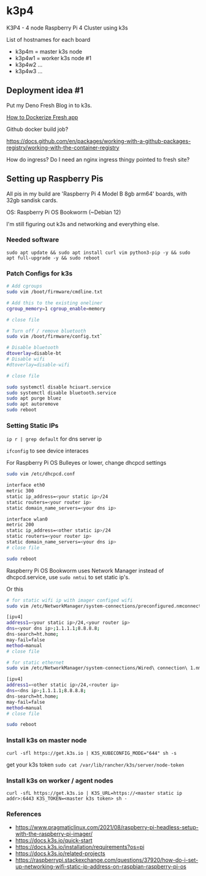# k3p4

K3P4 - 4 node Raspberry Pi 4 Cluster using k3s

List of hostnames for each board

- k3p4m = master k3s node
- k3p4w1 = worker k3s node #1
- k3p4w2 ...
- k3p4w3 ...

## Deployment idea #1

Put my Deno Fresh Blog in to k3s.

[How to Dockerize Fresh app](https://fresh.deno.dev/docs/concepts/deployment)

Github docker build job?

https://docs.github.com/en/packages/working-with-a-github-packages-registry/working-with-the-container-registry

How do ingress? Do I need an nginx ingress thingy pointed to fresh site?

## Setting up Raspberry Pis

All pis in my build are 'Raspberry Pi 4 Model B 8gb arm64' boards, with 32gb sandisk cards.

OS: Raspberry Pi OS Bookworm (~Debian 12)

I'm still figuring out k3s and networking and everything else.

### Needed software

`sudo apt update && sudo apt install curl vim python3-pip -y && sudo apt full-upgrade -y && sudo reboot`

### Patch Configs for k3s

```sh
# Add cgroups
sudo vim /boot/firmware/cmdline.txt

# Add this to the existing oneliner
cgroup_memory=1 cgroup_enable=memory

# close file

# Turn off / remove bluetooth
sudo vim /boot/firmware/config.txt`

# Disable bluetooth
dtoverlay=disable-bt
# Disable wifi
#dtoverlay=disable-wifi

# close file

sudo systemctl disable hciuart.service
sudo systemctl disable bluetooth.service
sudo apt purge bluez
sudo apt autoremove
sudo reboot
```

### Setting Static IPs

`ip r | grep default` for dns server ip

`ifconfig` to see device interaces

For Raspberry Pi OS Bulleyes or lower, change dhcpcd settings

```sh
sudo vim /etc/dhcpcd.conf

interface eth0
metric 300
static ip_address=<your static ip>/24
static routers=<your router ip>
static domain_name_servers=<your dns ip>

interface wlan0
metric 200
static ip_address=<other static ip>/24
static routers=<your router ip>
static domain_name_servers=<your dns ip>
# close file

sudo reboot
```

Raspberry Pi OS Bookworm uses Network Manager instead of dhcpcd.service, use `sudo nmtui` to set static ip's.

Or this

```sh
# for static wifi ip with imager configed wifi
sudo vim /etc/NetworkManager/system-connections/preconfigured.nmconnection

[ipv4]
address1=<your static ip>/24,<your router ip>
dns=<your dns ip>;1.1.1.1;8.8.8.8;
dns-search=ht.home;
may-fail=false
method=manual
# close file

# for static ethernet
sudo vim /etc/NetworkManager/system-connections/Wired\ connection\ 1.nmconnection

[ipv4]
address1=<other static ip>/24,<router ip>
dns=<dns ip>;1.1.1.1;8.8.8.8;
dns-search=ht.home;
may-fail=false
method=manual
# close file

sudo reboot
```

### Install k3s on master node

`curl -sfl https://get.k3s.io | K3S_KUBECONFIG_MODE="644" sh -s`

get your k3s token `sudo cat /var/lib/rancher/k3s/server/node-token`

### Install k3s on worker / agent nodes

`curl -sfL https://get.k3s.io | K3S_URL=https://<master static ip addr>:6443 K3S_TOKEN=<master k3s token> sh -`

### References

- https://www.pragmaticlinux.com/2021/08/raspberry-pi-headless-setup-with-the-raspberry-pi-imager/
- https://docs.k3s.io/quick-start
- https://docs.k3s.io/installation/requirements?os=pi
- https://docs.k3s.io/related-projects
- https://raspberrypi.stackexchange.com/questions/37920/how-do-i-set-up-networking-wifi-static-ip-address-on-raspbian-raspberry-pi-os
